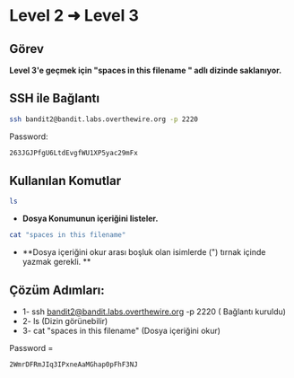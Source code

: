# Level 2 ➜ Level 3

## Görev
**Level 3'e geçmek için "spaces in this filename " adlı dizinde saklanıyor.**

## SSH ile Bağlantı
```bash
ssh bandit2@bandit.labs.overthewire.org -p 2220
```
Password:
  ```bash
  263JGJPfgU6LtdEvgfWU1XP5yac29mFx
  ```
## Kullanılan Komutlar
```bash
ls
```
- **Dosya Konumunun içeriğini listeler.**
```bash
cat "spaces in this filename"
```
- **Dosya içeriğini okur arası boşluk olan isimlerde (") tırnak içinde yazmak gerekli. **

## Çözüm Adımları:
- 1- ssh bandit2@bandit.labs.overthewire.org -p 2220 ( Bağlantı kuruldu)
- 2- ls  (Dizin görünebilir)
- 3- cat "spaces in this filename" (Dosya içeriğini okur)

Password =
```bash
2WmrDFRmJIq3IPxneAaMGhap0pFhF3NJ
```

